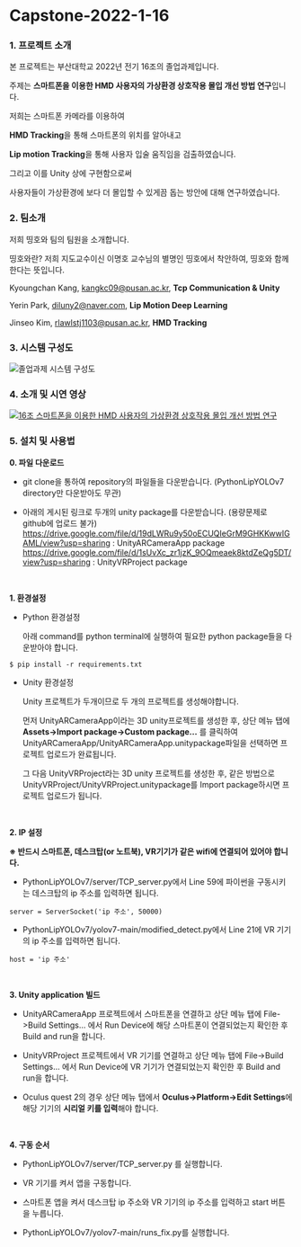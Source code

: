 # Capstone-2022-1-16

### 1. 프로젝트 소개

본 프로젝트는 부산대학교 2022년 전기 16조의 졸업과제입니다. 

주제는 **스마트폰을 이용한 HMD 사용자의 가상환경 상호작용 몰입 개선 방법 연구**입니다.

저희는 스마트폰 카메라를 이용하여 

**HMD Tracking**을 통해 스마트폰의 위치를 알아내고 

**Lip motion Tracking**을 통해 사용자 입술 움직임을 검출하였습니다.

그리고 이를 Unity 상에 구현함으로써

사용자들이 가상환경에 보다 더 몰입할 수 있게끔 돕는 방안에 대해 연구하였습니다.

### 2. 팀소개

저희 띵호와 팀의 팀원을 소개합니다.

띵호와란? 저희 지도교수이신 이명호 교수님의 별명인 띵호에서 착안하여, 띵호와 함께 한다는 뜻입니다.

Kyoungchan Kang, kangkc09@pusan.ac.kr, **Tcp Communication & Unity**

Yerin Park, diluny2@naver.com, **Lip Motion Deep Learning**

Jinseo Kim, rlawlstj1103@pusan.ac.kr, **HMD Tracking**

### 3. 시스템 구성도

![졸업과제 시스템 구성도](https://user-images.githubusercontent.com/63496777/195577273-1105c23b-5138-4fbd-a883-6257a9e2e225.png)

### 4. 소개 및 시연 영상

[![16조 스마트폰을 이용한 HMD 사용자의 가상환경 상호작용 몰입 개선 방법 연구](http://img.youtube.com/vi/paBhnqleJRg/0.jpg)](https://youtu.be/paBhnqleJRg) 

### 5. 설치 및 사용법

**0. 파일 다운로드**

  - git clone을 통하여 repository의 파일들을 다운받습니다. (PythonLipYOLOv7 directory만 다운받아도 무관)

  - 아래의 게시된 링크로 두개의 unity package를 다운받습니다. (용량문제로 github에 업로드 불가)
  https://drive.google.com/file/d/19dLWRu9y50oECUQIeGrM9GHKKwwIGAML/view?usp=sharing
  : UnityARCameraApp package
  https://drive.google.com/file/d/1sUvXc_zr1jzK_9OQmeaek8ktdZeQg5DT/view?usp=sharing
  : UnityVRProject package 

<br>

**1. 환경설정**

- Python 환경설정

  아래 command를 python terminal에 실행하여 필요한 python package들을 다운받아야 합니다.
```
$ pip install -r requirements.txt
```

- Unity 환경설정

  Unity 프로젝트가 두개이므로 두 개의 프로젝트를 생성해야합니다.
  
  
  먼저 UnityARCameraApp이라는 3D unity프로젝트를 생성한 후, 상단 메뉴 탭에 **Assets->Import package->Custom package...** 를 클릭하여
  UnityARCameraApp/UnityARCameraApp.unitypackage파일을 선택하면 프로젝트 업로드가 완료됩니다.
  
  
  그 다음 UnityVRProject라는 3D unity 프로젝트를 생성한 후, 같은 방법으로 UnityVRProject/UnityVRProject.unitypackage를 Import package하시면 프로젝트 업로드가 됩니다.
  
<br>
  
**2. IP 설정**
  
   **※ 반드시 스마트폰, 데스크탑(or 노트북), VR기기가 같은 wifi에 연결되어 있어야 합니다.**

  - PythonLipYOLOv7/server/TCP_server.py에서 Line 59에 파이썬을 구동시키는 데스크탑의 ip 주소를 입력하면 됩니다.
```
server = ServerSocket('ip 주소', 50000)
```
  
  - PythonLipYOLOv7/yolov7-main/modified_detect.py에서 Line 21에 VR 기기의 ip 주소를 입력하면 됩니다.
```
host = 'ip 주소'
```

<br>

**3. Unity application 빌드**

  - UnityARCameraApp 프로젝트에서 스마트폰을 연결하고 상단 메뉴 탭에 File->Build Settings... 에서 Run Device에 해당 스마트폰이 연결되었는지 확인한 후
  Build and run을 합니다.
  
  - UnityVRProject 프로젝트에서 VR 기기를 연결하고 상단 메뉴 탭에 File->Build Settings... 에서 Run Device에 VR 기기가 연결되었는지 확인한 후 Build and run을 합니다.
  
  - Oculus quest 2의 경우 상단 메뉴 탭에서 **Oculus->Platform->Edit Settings**에 해당 기기의 **시리얼 키를 입력**해야 합니다.
  
<br>

**4. 구동 순서**

  * PythonLipYOLOv7/server/TCP_server.py 를 실행합니다.
  
  * VR 기기를 켜서 앱을 구동합니다.
  
  * 스마트폰 앱을 켜서 데스크탑 ip 주소와 VR 기기의 ip 주소를 입력하고 start 버튼을 누릅니다.
  
  * PythonLipYOLOv7/yolov7-main/runs_fix.py를 실행합니다.
  
